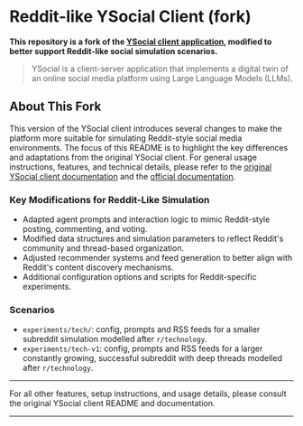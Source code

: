 # Reddit-like YSocial Client (fork)

**This repository is a fork of the [YSocial client application](https://github.com/YSocialTwin/YClient), modified to better support Reddit-like social simulation scenarios.**


> YSocial is a client-server application that implements a digital twin of an online social media platform using Large Language Models (LLMs). 

## About This Fork

This version of the YSocial client introduces several changes to make the platform more suitable for simulating Reddit-style social media environments. The focus of this README is to highlight the key differences and adaptations from the original YSocial client. For general usage instructions, features, and technical details, please refer to the [original YSocial client documentation](https://github.com/giuliorossetti/YClient) and the [official documentation](https://ysocialtwin.github.io/).

### Key Modifications for Reddit-Like Simulation

- Adapted agent prompts and interaction logic to mimic Reddit-style posting, commenting, and voting.
- Modified data structures and simulation parameters to reflect Reddit's community and thread-based organization.
- Adjusted recommender systems and feed generation to better align with Reddit's content discovery mechanisms.
- Additional configuration options and scripts for Reddit-specific experiments.

### Scenarios

- `experiments/tech/`: config, prompts and RSS feeds for a smaller subreddit simulation modelled after `r/technology`.
- `experiments/tech-v1`: config, prompts and RSS feeds for a larger constantly growing, successful subreddit with deep threads modelled after `r/technology`.

---

For all other features, setup instructions, and usage details, please consult the original YSocial client README and documentation.

---
